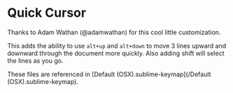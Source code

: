 # Quick Cursor

Thanks to Adam Wathan (@adamwathan) for this cool little customization.

This adds the ability to use `alt+up` and `alt+down` to move 3 lines upward and downward through the document more quickly. Also adding shift will select the lines as you go.

These files are referenced in [Default (OSX).sublime-keymap](/Default (OSX).sublime-keymap).
